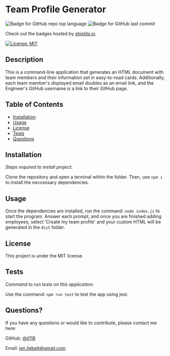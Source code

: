 # Team Profile Generator
  ![Badge for GitHub repo top language](https://img.shields.io/github/languages/top/jl118/team-profile-generator?style=flat&logo=appveyor) ![Badge for GitHub last commit](https://img.shields.io/github/last-commit/jl118/team-profile-generator?style=flat&logo=appveyor)
  
  Check out the badges hosted by [shields.io](https://shields.io/).

  [![License: MIT](https://img.shields.io/badge/License-MIT-yellow.svg)](https://opensource.org/licenses/MIT)
  
  
  ## Description 
  
  This is a command-line application that generates an HTML document with team members and their information set in easy-to-read cards. Additionally, each team member's displayed email doubles as an email link, and the Engineer's GitHub username is a link to their GitHub page. 
  ## Table of Contents
  * [Installation](#installation)
  * [Usage](#usage)
  * [License](#license)
  * [Tests](#tests)
  * [Questions](#questions)
  
  ## Installation
  
  *Steps required to install project:*
  
  Clone the repository and open a terminal within the folder. Then, use ```npm i``` to install the neccessary dependencies.
  
  ## Usage 
  
  Once the dependencies are installed, run the command: ```node index.js``` to start the program. Answer each prompt, and once you are finished adding employees, select 'Create my team profile' and your custom HTML will be generated in the ```dist``` folder.
    
  ## License
 
  This project is under the MIT license.
  
  
  ## Tests
  
  *Command to run tests on this application:*
  
  Use the command: ```npm run test``` to test the app using jest.
  
  ## Questions?
  
  If you have any questions or would like to contribute, please contact me here:
 
  GitHub: [@jl118](https://api.github.com/users/jl118)
  
  Email: [jen.liebelt@gmail.com](mailto:jen.liebelt@gmail.com)
  